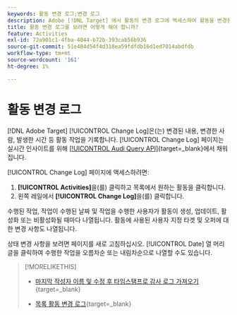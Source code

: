 ```yaml
---
keywords: 활동 변경 로그;변경 로그
description: Adobe [!DNL Target] 에서 활동의 변경 로그에 액세스하여 활동을 변경한 사람과 변경 사항이 발생한 시기에 대한 기록을 확인합니다.
title: 활동 변경 로그를 보려면 어떻게 해야 합니까?
feature: Activities
exl-id: 72a901c1-4fba-4044-b72b-393cab56b936
source-git-commit: 51e484d54f4d318ea59fdfdb16d1ed7014abdfdb
workflow-type: tm+mt
source-wordcount: '161'
ht-degree: 1%

---
```


# 활동 변경 로그

[!DNL Adobe Target] [!UICONTROL Change Log]은(는) 변경된 내용, 변경한 사람, 발생한 시간 등 활동 작업을 기록합니다. [!UICONTROL Change Log] 페이지는 실시간 인사이트를 위해 [[!UICONTROL Audi Query API]](https://experienceleague.adobe.com/en/docs/experience-platform/landing/governance-privacy-security/audit-logs/audit-api/overview){target=_blank}에서 채워집니다.

[!UICONTROL Change Log] 페이지에 액세스하려면:

1. **[!UICONTROL Activities]**&#x200B;을(를) 클릭하고 목록에서 원하는 활동을 클릭합니다.
1. 왼쪽 레일에서 **[!UICONTROL Change Log]**&#x200B;을(를) 클릭합니다.

수행된 작업, 작업이 수행된 날짜 및 작업을 수행한 사용자가 활동이 생성, 업데이트, 활성화 또는 비활성화될 때마다 나열됩니다. 활동에 사용된 사용자 지정 타겟 및 오퍼에 대한 변경 사항도 나열됩니다.

상태 변경 사항을 보려면 페이지를 새로 고침하십시오. [!UICONTROL Date] 열 머리글을 클릭하여 수행한 작업을 오름차순 또는 내림차순으로 나열할 수도 있습니다.

>[!MORELIKETHIS]
>
>* [마지막 작성자 이름 및 수정 후 타임스탬프로 감사 로그 가져오기](https://developer.adobe.com/target/administer/admin-api/#tag/Revisions){target=_blank}
>
>* [목록 활동 변경 로그](https://developer.adobe.com/target/administer/admin-api/#tag/Activities/operation/getChangelog){target=_blank}

